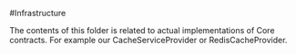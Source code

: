 #Infrastructure

The contents of this folder is related to actual implementations of Core contracts. 
For example our CacheServiceProvider or RedisCacheProvider. 
